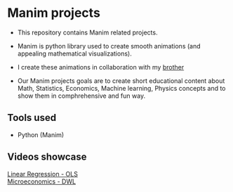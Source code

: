 # Manim projects

- This repository contains Manim related projects.
- Manim is python library used to create smooth animations (and appealing mathematical visualizations).
- I create these animations in collaboration with my [brother](https://github.com/SwytDrymz)

- Our Manim projects goals are to create short educational content about Math, Statistics, Economics, Machine learning, Physics concepts and to show them in comphrehensive and fun way.


## Tools used
- Python (Manim)


## Videos showcase
[Linear Regression - OLS](https://youtube.com/shorts/QUmHArfafG8?feature=share)  
[Microeconomics - DWL](https://youtube.com/shorts/v_5JES05H0k)
